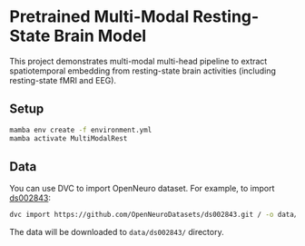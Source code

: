 # Pretrained Multi-Modal Resting-State Brain Model

This project demonstrates multi-modal multi-head pipeline to extract spatiotemporal embedding from resting-state brain activities (including resting-state fMRI and EEG).

## Setup

```bash
mamba env create -f environment.yml
mamba activate MultiModalRest
```

## Data

You can use DVC to import OpenNeuro dataset. For example, to import [ds002843](https://openneuro.org/datasets/ds002843/):

```bash
dvc import https://github.com/OpenNeuroDatasets/ds002843.git / -o data/ds002843
```

The data will be downloaded to `data/ds002843/` directory.
